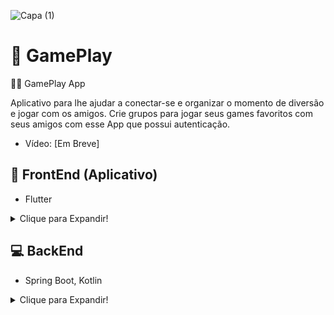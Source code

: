 ![Capa (1)](https://github.com/user-attachments/assets/6b4e1040-2439-4897-9585-47a00e9b977b)

# :red_circle: GamePlay

:iphone::red_circle: GamePlay App

Aplicativo para lhe ajudar a conectar-se e organizar o momento de diversão e jogar com os amigos. Crie grupos para jogar seus games favoritos com seus amigos com esse App que possui autenticação.
- Vídeo: [Em Breve]

## :iphone: FrontEnd (Aplicativo)
- Flutter
<details>
<summary>Clique para Expandir!</summary>

## Introdução

Bem-vindo ao projeto GamePlay! Este projeto foi desenvolvido para fornecer uma plataforma onde os jogadores podem se conectar, criar e entrar em salas de jogos, facilitando a organização e o encontro com outros jogadores para momentos de diversão.

Nesta aplicação, você poderá:

- Registrar-se e fazer login para acessar todas as funcionalidades do aplicativo.
- Criar salas de jogos para seus games favoritos e convidar seus amigos ou outros jogadores para participar.
- Explorar e entrar em salas de jogos já existentes, filtrando por categorias como 'rankeada', '1vs1', e 'diversão'.
- Utilizar a autenticação segura para garantir que apenas usuários autorizados possam criar ou entrar em salas.

A seguir, você encontrará as instruções para instalação, uso e mais detalhes sobre este projeto.

## Instalação

Para instalar este projeto, siga os seguintes passos:

1. Clone o repositório:
    ```sh
    git clone https://github.com/IagoAntunes/GamePlay.git
    ```
2. Instale as dependências:
    ```sh
    flutter pub get
    ```
3. Execute:
    ```sh
    flutter run
    ```

## :wrench: Tecnologias e Ferramentas

### Tecnologias
- Flutter

### Ferramentas
- [flutter_bloc](https://pub.dev/packages/flutter_bloc) - Utilizado para gerenciamento de estado.
- [dio](https://pub.dev/packages/dio) - Package utilizado para realizar consultas (não foi usado por os dados estarem mockados).
- [shared_preferences](https://pub.dev/packages/get_storage) - Utilizado para guardar informações offline.
- [flutter_secure_storage](https://pub.dev/packages/internet_connection_checker) - Utilizado para guardar dados sensíveis do usuário.

</details>

## :computer: BackEnd
- Spring Boot, Kotlin
<details>
<summary>Clique para Expandir!</summary>

## Introdução

Bem-vindo ao projeto GamePlay Backend! Este projeto foi desenvolvido utilizando Spring Boot e Kotlin para fornecer uma API robusta e segura que suporta as funcionalidades do aplicativo GamePlay.

Nesta aplicação, você poderá:

- Gerenciar a autenticação e autorização dos usuários.
- Criar, editar e deletar salas de jogos.
- Conectar jogadores a salas de jogos com base em diferentes critérios.
- Armazenar e recuperar dados de usuários e salas de jogos de forma eficiente.

A seguir, você encontrará as instruções para instalação, uso e mais detalhes sobre este projeto.

## Instalação

Para instalar este projeto, siga os seguintes passos:

1. Clone o repositório:
    ```sh
    git clone https://github.com/IagoAntunes/GamePlayBackend.git
    ```
2. Navegue até o diretório do projeto:
    ```sh
    cd GamePlayBackend
    ```
3. Instale as dependências:
    ```sh
    ./mvnw clean install
    ```
4. Execute a aplicação:
    ```sh
    ./mvnw spring-boot:run
    ```

## :wrench: Tecnologias e Ferramentas

### Tecnologias
- Spring Boot
- Kotlin

### Dependências
- [spring-boot-starter-web](https://mvnrepository.com/artifact/org.springframework.boot/spring-boot-starter-web) - Para construir aplicações web, incluindo RESTful.
- [jackson-module-kotlin](https://mvnrepository.com/artifact/com.fasterxml.jackson.module/jackson-module-kotlin) - Suporte para Kotlin no Jackson.
- [spring-boot-devtools](https://mvnrepository.com/artifact/org.springframework.boot/spring-boot-devtools) - Ferramentas de desenvolvimento para Spring Boot.
- [spring-boot-starter-test](https://mvnrepository.com/artifact/org.springframework.boot/spring-boot-starter-test) - Testes para Spring Boot.
- [spring-boot-starter-data-jpa](https://mvnrepository.com/artifact/org.springframework.boot/spring-boot-starter-data-jpa) - Para persistência de dados.
- [mysql-connector-j](https://mvnrepository.com/artifact/mysql/mysql-connector-java) - Conector MySQL.
- [jackson-dataformat-xml](https://mvnrepository.com/artifact/com.fasterxml.jackson.dataformat/jackson-dataformat-xml) - Para trabalhar com XML.
- [jackson-dataformat-yaml](https://mvnrepository.com/artifact/com.fasterxml.jackson.dataformat/jackson-dataformat-yaml) - Para trabalhar com YAML.
- [flyway-core](https://mvnrepository.com/artifact/org.flywaydb/flyway-core) - Migração de banco de dados.
- [spring-hateoas](https://mvnrepository.com/artifact/org.springframework.hateoas/spring-hateoas) - Hypermedia as the Engine of Application State.
- [spring-boot-starter-security](https://mvnrepository.com/artifact/org.springframework.boot/spring-boot-starter-security) - Para segurança e autenticação.
- [java-jwt](https://mvnrepository.com/artifact/com.auth0/java-jwt) - Para trabalhar com JWT.
- [springdoc-openapi-starter-webmvc-ui](https://mvnrepository.com/artifact/org.springdoc/springdoc-openapi-starter-webmvc-ui) - Para documentação da API com OpenAPI.

</details>
